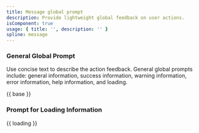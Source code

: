 ```yaml
---
title: Message global prompt
description: Provide lightweight global feedback on user actions.
isComponent: true
usage: { title: '', description: '' }
spline: message
---
```


### General Global Prompt

Use concise text to describe the action feedback. General global prompts include: general information, success information, warning information, error information, help information, and loading.

{{ base }}

### Prompt for Loading Information

{{ loading }}
